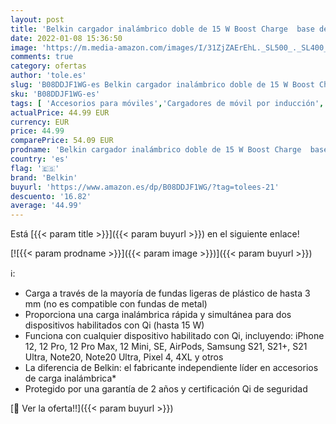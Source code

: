 ```yaml
---
layout: post
title: 'Belkin cargador inalámbrico doble de 15 W Boost Charge  base de carga inalámbrica doble  carga rápida simultánea para dos dispositivos  iPhone  AirPods  Pixel y Galaxy entre otros   negro'
date: 2022-01-08 15:36:50
image: 'https://m.media-amazon.com/images/I/31ZjZAErEhL._SL500_._SL400_.jpg'
comments: true
category: ofertas
author: 'tole.es'
slug: 'B08DDJF1WG-es Belkin cargador inalámbrico doble de 15 W Boost Charge...'
sku: 'B08DDJF1WG-es'
tags: [ 'Accesorios para móviles','Cargadores de móvil por inducción','Cargadores para móviles','Comunicación móvil y accesorios','Electrónica','belkin','iphone', ]
actualPrice: 44.99 EUR
currency: EUR
price: 44.99
comparePrice: 54.09 EUR
prodname: 'Belkin cargador inalámbrico doble de 15 W Boost Charge  base de carga inalámbrica doble  carga rápida simultánea para dos dispositivos  iPhone  AirPods  Pixel y Galaxy entre otros   negro'
country: 'es'
flag: '🇪🇸'
brand: 'Belkin'
buyurl: 'https://www.amazon.es/dp/B08DDJF1WG/?tag=tolees-21'
descuento: '16.82'
average: '44.99'
---
```


Está [{{< param title >}}]({{< param buyurl >}}) en el siguiente enlace!

[![{{< param prodname >}}]({{< param image >}})]({{< param buyurl >}})

ℹ️:

- Carga a través de la mayoría de fundas ligeras de plástico de hasta 3 mm (no es compatible con fundas de metal)
- Proporciona una carga inalámbrica rápida y simultánea para dos dispositivos habilitados con Qi (hasta 15 W)
- Funciona con cualquier dispositivo habilitado con Qi, incluyendo: iPhone 12, 12 Pro, 12 Pro Max, 12 Mini, SE, AirPods, Samsung S21, S21+, S21 Ultra, Note20, Note20 Ultra, Pixel 4, 4XL y otros
- La diferencia de Belkin: el fabricante independiente líder en accesorios de carga inalámbrica*
- Protegido por una garantía de 2 años y certificación Qi de seguridad

[🛒 Ver la oferta!!]({{< param buyurl >}})
